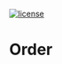 [![license](https://img.shields.io/badge/License-MIT-blue.svg)](https://github.com/DamianSkrzypczak/order/blob/master/LICENSE)

<!-- <img align="right" height="100px" src="https://raw.githubusercontent.com/DamianSkrzypczak/order/master/media/logo.png"> -->
<!-- <img alt="logo" align="right" width="350px" src="./media/logo.png"> -->

<h1>Order</h1>
<p></p>